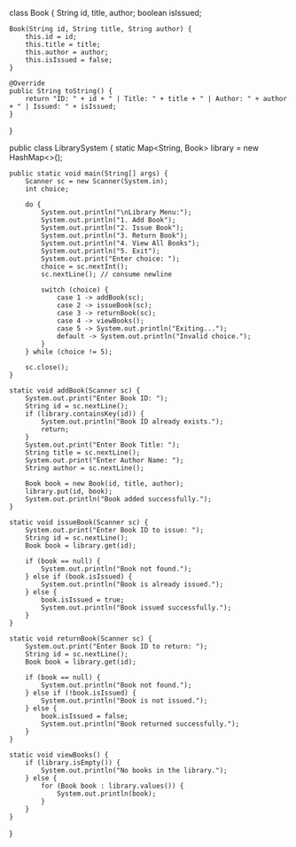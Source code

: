 

class Book {
    String id, title, author;
    boolean isIssued;

    Book(String id, String title, String author) {
        this.id = id;
        this.title = title;
        this.author = author;
        this.isIssued = false;
    }

    @Override
    public String toString() {
        return "ID: " + id + " | Title: " + title + " | Author: " + author + " | Issued: " + isIssued;
    }
}

public class LibrarySystem {
    static Map<String, Book> library = new HashMap<>();

    public static void main(String[] args) {
        Scanner sc = new Scanner(System.in);
        int choice;

        do {
            System.out.println("\nLibrary Menu:");
            System.out.println("1. Add Book");
            System.out.println("2. Issue Book");
            System.out.println("3. Return Book");
            System.out.println("4. View All Books");
            System.out.println("5. Exit");
            System.out.print("Enter choice: ");
            choice = sc.nextInt();
            sc.nextLine(); // consume newline

            switch (choice) {
                case 1 -> addBook(sc);
                case 2 -> issueBook(sc);
                case 3 -> returnBook(sc);
                case 4 -> viewBooks();
                case 5 -> System.out.println("Exiting...");
                default -> System.out.println("Invalid choice.");
            }
        } while (choice != 5);

        sc.close();
    }

    static void addBook(Scanner sc) {
        System.out.print("Enter Book ID: ");
        String id = sc.nextLine();
        if (library.containsKey(id)) {
            System.out.println("Book ID already exists.");
            return;
        }
        System.out.print("Enter Book Title: ");
        String title = sc.nextLine();
        System.out.print("Enter Author Name: ");
        String author = sc.nextLine();

        Book book = new Book(id, title, author);
        library.put(id, book);
        System.out.println("Book added successfully.");
    }

    static void issueBook(Scanner sc) {
        System.out.print("Enter Book ID to issue: ");
        String id = sc.nextLine();
        Book book = library.get(id);

        if (book == null) {
            System.out.println("Book not found.");
        } else if (book.isIssued) {
            System.out.println("Book is already issued.");
        } else {
            book.isIssued = true;
            System.out.println("Book issued successfully.");
        }
    }

    static void returnBook(Scanner sc) {
        System.out.print("Enter Book ID to return: ");
        String id = sc.nextLine();
        Book book = library.get(id);

        if (book == null) {
            System.out.println("Book not found.");
        } else if (!book.isIssued) {
            System.out.println("Book is not issued.");
        } else {
            book.isIssued = false;
            System.out.println("Book returned successfully.");
        }
    }

    static void viewBooks() {
        if (library.isEmpty()) {
            System.out.println("No books in the library.");
        } else {
            for (Book book : library.values()) {
                System.out.println(book);
            }
        }
    }
}
